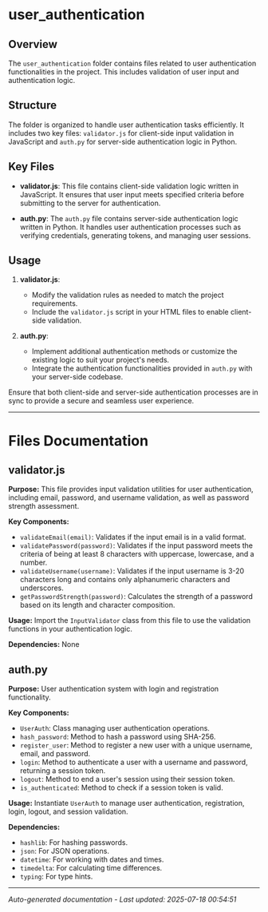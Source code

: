 # user_authentication

## Overview
The `user_authentication` folder contains files related to user authentication functionalities in the project. This includes validation of user input and authentication logic.

## Structure
The folder is organized to handle user authentication tasks efficiently. It includes two key files: `validator.js` for client-side input validation in JavaScript and `auth.py` for server-side authentication logic in Python.

## Key Files
- **validator.js**: This file contains client-side validation logic written in JavaScript. It ensures that user input meets specified criteria before submitting to the server for authentication.
  
- **auth.py**: The `auth.py` file contains server-side authentication logic written in Python. It handles user authentication processes such as verifying credentials, generating tokens, and managing user sessions.

## Usage
1. **validator.js**:
   - Modify the validation rules as needed to match the project requirements.
   - Include the `validator.js` script in your HTML files to enable client-side validation.

2. **auth.py**:
   - Implement additional authentication methods or customize the existing logic to suit your project's needs.
   - Integrate the authentication functionalities provided in `auth.py` with your server-side codebase.

Ensure that both client-side and server-side authentication processes are in sync to provide a secure and seamless user experience.

---

# Files Documentation

## validator.js

**Purpose:** This file provides input validation utilities for user authentication, including email, password, and username validation, as well as password strength assessment.

**Key Components:**
- `validateEmail(email)`: Validates if the input email is in a valid format.
- `validatePassword(password)`: Validates if the input password meets the criteria of being at least 8 characters with uppercase, lowercase, and a number.
- `validateUsername(username)`: Validates if the input username is 3-20 characters long and contains only alphanumeric characters and underscores.
- `getPasswordStrength(password)`: Calculates the strength of a password based on its length and character composition.

**Usage:** Import the `InputValidator` class from this file to use the validation functions in your authentication logic.

**Dependencies:** None

## auth.py

**Purpose:** User authentication system with login and registration functionality.

**Key Components:**
- `UserAuth`: Class managing user authentication operations.
- `hash_password`: Method to hash a password using SHA-256.
- `register_user`: Method to register a new user with a unique username, email, and password.
- `login`: Method to authenticate a user with a username and password, returning a session token.
- `logout`: Method to end a user's session using their session token.
- `is_authenticated`: Method to check if a session token is valid.

**Usage:** Instantiate `UserAuth` to manage user authentication, registration, login, logout, and session validation.

**Dependencies:**
- `hashlib`: For hashing passwords.
- `json`: For JSON operations.
- `datetime`: For working with dates and times.
- `timedelta`: For calculating time differences.
- `typing`: For type hints.

---
*Auto-generated documentation - Last updated: 2025-07-18 00:54:51*
